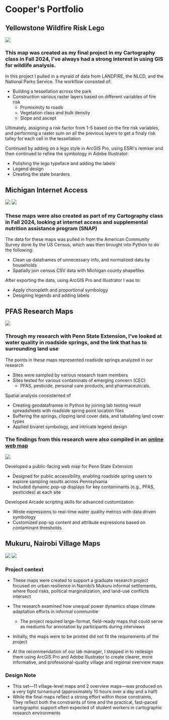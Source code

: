 # Cooper's Portfolio

## Yellowstone Wildfire Risk Lego 
![](/Images/CooperPriceWorkSample2.png)

### This map was created as my final project in my Cartography class in Fall 2024, I've always had a strong interest in using GIS for wildlife analysis. 

In this project I pulled in a myraid of data from LANDFIRE, the NLCD, and the National Parks Service. The workflow consisted of: 

- Building a tessellation across the park
- Construction various raster layers based on different variables of fire risk
    - Promiximity to roads
    - Vegetation class and bulk density
    - Slope and ascept

Ultimately, assigning a risk factor from 1-5 based on the fire risk variables, and performing a raster sum on all the previous layers to get a finaly risk talley for each cell in the tessellation 

Continued by adding on a lego style in ArcGIS Pro, using ESRI's remixer and then continued to refine the symbology in Adobe Illustrator:
- Polishing the lego typeface and adding the labels
- Legend design
- Creating the state boarders

## Michigan Internet Access 
![](/Images/CooperPriceWorkSample3.png)
![](/Images/CooperPriceWorkSample4.png)

### These maps were also created as part of my Cartography class in Fall 2024, looking at internet access and supplemental nutrition assistance program (SNAP)

The data for these maps was pulled in from the American Community Survey done by the US Census, which was then brought into Python to do the following:

- Clean up dataframes of unnecessary info, and normalized data by households
- Spatially join census CSV data with Michigan county shapefiles

After exporting the data, using ArcGIS Pro and Illustrator I was to:

- Apply choropleth and proportional symbology
- Designing legends and adding labels 

## PFAS Research Maps
![](/Images/DualMap4.2.png)

### Through my research with Penn State Extension, I've looked at water quality in roadside springs, and the link that has to surrounding land use

The points in these maps represented roadside springs analyzed in our research

- Sites were sampled by various research team members
- Sites tested for various contaminats of emerging concern (CEC)
    - PFAS, pesticide, personal care products, and pharmaceuticals. 

Spatial analysis consistented of
- Creating geodataframes in Python by joining lab testing result spreadsheets with roadside spring point location files
- Buffering the springs, clipping land cover data, and tabulating land cover types
- Applied bivaret symbology, and intricate legend design 

### The findings from this research were also compiled in an [online web map](https://extension.psu.edu/roadside-springs-map)
![](/Images/WebMap.png)

Developed a public-facing web map for Penn State Extension 
- Designed for public accessibility, enabling roadside spring users to explore sampling results across Pennsylvania
- Included dynamic pop-up displays for key contaminants (e.g., PFAS, pesticides) at each site

Developed Arcade scripting skills for advanced customization
- Wrote expressions to real-time water quality metrics with data driven symbology
- Customized pop-up content and attribute expressions based on contaminant thresholds

## Mukuru, Nairobi Village Maps
![](/Images/OverviewFINAL.jpg)
![](/Images/IndividualVillages.jpg)

### Project context

- These maps were created to support a graduate research project focused on urban resilience in Nairobi’s Mukuru informal settlements, where flood risks, political marginalization, and land-use conflicts intersect
- The research examined how unequal power dynamics shape climate adaptation efforts in informal communitie
    - The project required large-format, field-ready maps that could serve as mediums for annotation by participants during interviews

- Initially, the maps were to be printed did not fit the requirements of the project
- At the recommendation of our lab manager, I stepped in to redesign them using ArcGIS Pro and Adobe Illustrator to create clearer, more informative, and professional-quality village and regional overview maps

### Design Note

- This set—11 village-level maps and 2 overview maps—was produced on a very tight turnaround (approximately 10 hours over a day and a half)
- While the final maps reflect a strong effort within those constraints, They reflect both the constraints of time and the practical, fast-paced cartographic support often expected of student workers in cartographic research environments









